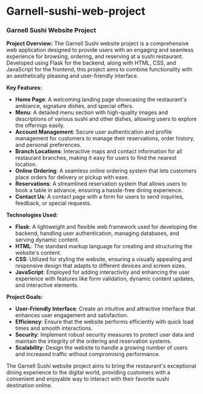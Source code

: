 # Garnell-sushi-web-project
### Garnell Sushi Website Project

**Project Overview:**
The Garnell Sushi website project is a comprehensive web application designed to provide users with an engaging and seamless experience for browsing, ordering, and reserving at a sushi restaurant. Developed using Flask for the backend, along with HTML, CSS, and JavaScript for the frontend, this project aims to combine functionality with an aesthetically pleasing and user-friendly interface.

**Key Features:**
- **Home Page**: A welcoming landing page showcasing the restaurant's ambiance, signature dishes, and special offers.
- **Menu**: A detailed menu section with high-quality images and descriptions of various sushi and other dishes, allowing users to explore the offerings easily.
- **Account Management**: Secure user authentication and profile management for customers to manage their reservations, order history, and personal preferences.
- **Branch Locations**: Interactive maps and contact information for all restaurant branches, making it easy for users to find the nearest location.
- **Online Ordering**: A seamless online ordering system that lets customers place orders for delivery or pickup with ease.
- **Reservations**: A streamlined reservation system that allows users to book a table in advance, ensuring a hassle-free dining experience.
- **Contact Us**: A contact page with a form for users to send inquiries, feedback, or special requests.

**Technologies Used:**
- **Flask**: A lightweight and flexible web framework used for developing the backend, handling user authentication, managing databases, and serving dynamic content.
- **HTML**: The standard markup language for creating and structuring the website's content.
- **CSS**: Utilized for styling the website, ensuring a visually appealing and responsive design that adapts to different devices and screen sizes.
- **JavaScript**: Employed for adding interactivity and enhancing the user experience with features like form validation, dynamic content updates, and interactive elements.

**Project Goals:**
- **User-Friendly Interface**: Create an intuitive and attractive interface that enhances user engagement and satisfaction.
- **Efficiency**: Ensure that the website performs efficiently with quick load times and smooth interactions.
- **Security**: Implement robust security measures to protect user data and maintain the integrity of the ordering and reservation systems.
- **Scalability**: Design the website to handle a growing number of users and increased traffic without compromising performance.

The Garnell Sushi website project aims to bring the restaurant's exceptional dining experience to the digital world, providing customers with a convenient and enjoyable way to interact with their favorite sushi destination online.

